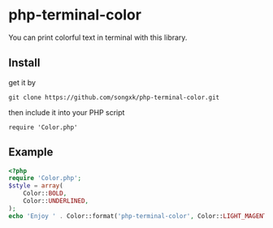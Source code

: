 # php-terminal-color
You can print colorful text in terminal with this library.

## Install

get it by

`git clone https://github.com/songxk/php-terminal-color.git`

then include it into your PHP script

`require 'Color.php'`

## Example

``` php
<?php
require 'Color.php';
$style = array(
    Color::BOLD,
    Color::UNDERLINED,
);
echo 'Enjoy ' . Color::format('php-terminal-color', Color::LIGHT_MAGENTA, $style) . ' library';
```
